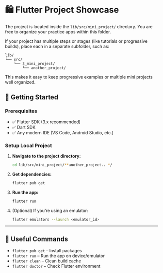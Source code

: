 # 🛍️ Flutter Project Showcase

The project is located inside the `lib/src/mini_project/` directory. You are free to organize your practice apps within this folder.

If your project has multiple steps or stages (like tutorials or progressive builds), place each in a separate subfolder, such as:

```
lib/
└── src/
    └── 3_mini_project/
        └── another_project/
```

This makes it easy to keep progressive examples or multiple mini projects well organized.

## 🚀 Getting Started

### Prerequisites

- ✅ Flutter SDK (3.x recommended)
- ✅ Dart SDK
- ✅ Any modern IDE (VS Code, Android Studio, etc.)

### Setup Local Project

1. **Navigate to the project directory:**
   ```bash
   cd lib/src/mini_project/**another_project.. */
   ```

2. **Get dependencies:**
   ```bash
   flutter pub get
   ```

3. **Run the app:**
   ```bash
   flutter run
   ```

4. (Optional) If you're using an emulator:
   ```bash
   flutter emulators --launch <emulator_id>
   ```

---

## 🔗 Useful Commands

- `flutter pub get` – Install packages
- `flutter run` – Run the app on device/emulator
- `flutter clean` – Clean build cache
- `flutter doctor` – Check Flutter environment
